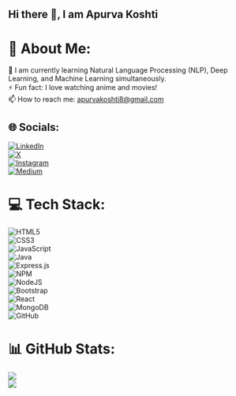 ## Hi there 👋, I am Apurva Koshti  

# 💫 About Me:  
🔭 I am currently learning Natural Language Processing (NLP), Deep Learning, and Machine Learning simultaneously.  
⚡ Fun fact: I love watching anime and movies!  
📫 How to reach me: apurvakoshti8@gmail.com  

## 🌐 Socials:  
[![LinkedIn](https://img.shields.io/badge/LinkedIn-%230077B5.svg?logo=linkedin&logoColor=white)](https://linkedin.com/in/apurva-koshti)  
[![X](https://img.shields.io/badge/X-black.svg?logo=X&logoColor=white)](https://x.com/apurva_koshti)  
[![Instagram](https://img.shields.io/badge/Instagram-%23E4405F.svg?logo=instagram&logoColor=white)](https://instagram.com/apurva_koshti)  
[![Medium](https://img.shields.io/badge/Medium-%23121011.svg?logo=medium&logoColor=white)](https://medium.com/@apurvakoshti8)  

# 💻 Tech Stack:  
![HTML5](https://img.shields.io/badge/html5-%23E34F26.svg?style=for-the-badge&logo=html5&logoColor=white)  
![CSS3](https://img.shields.io/badge/css3-%231572B6.svg?style=for-the-badge&logo=css3&logoColor=white)  
![JavaScript](https://img.shields.io/badge/javascript-%23F7DF1E.svg?style=for-the-badge&logo=javascript&logoColor=black)  
![Java](https://img.shields.io/badge/java-%23ED8B00.svg?style=for-the-badge&logo=openjdk&logoColor=white)  
![Express.js](https://img.shields.io/badge/express.js-%23404d59.svg?style=for-the-badge&logo=express&logoColor=%2361DAFB)  
![NPM](https://img.shields.io/badge/NPM-%23CB3837.svg?style=for-the-badge&logo=npm&logoColor=white)  
![NodeJS](https://img.shields.io/badge/node.js-6DA55F?style=for-the-badge&logo=node.js&logoColor=white)  
![Bootstrap](https://img.shields.io/badge/bootstrap-%238511FA.svg?style=for-the-badge&logo=bootstrap&logoColor=white)  
![React](https://img.shields.io/badge/react-%2320232a.svg?style=for-the-badge&logo=react&logoColor=%2361DAFB)  
![MongoDB](https://img.shields.io/badge/MongoDB-%234ea94b.svg?style=for-the-badge&logo=mongodb&logoColor=white)  
![GitHub](https://img.shields.io/badge/github-%23121011.svg?style=for-the-badge&logo=github&logoColor=white)  

# 📊 GitHub Stats:  
![](https://github-readme-streak-stats.herokuapp.com/?user=apurvakoshti&theme=dark&hide_border=true)  
![](https://github-readme-stats.vercel.app/api/top-langs/?username=apurvakoshti&theme=dark&hide_border=true&include_all_commits=true&count_private=true&layout=compact)  
